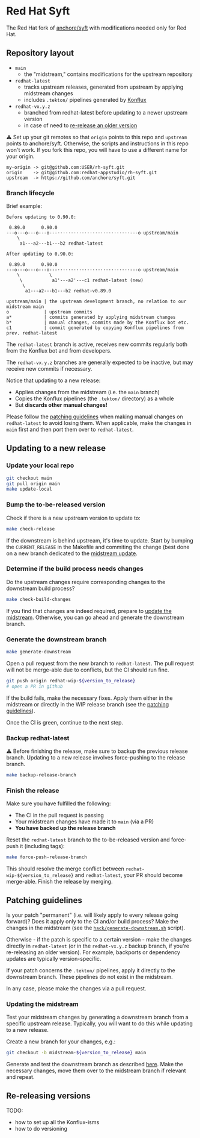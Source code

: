 # Red Hat Syft

The Red Hat fork of [anchore/syft][upstream-syft] with modifications needed only
for Red Hat.

## Repository layout

* `main`
  * the "midstream," contains modifications for the upstream repository
* `redhat-latest`
  * tracks upstream releases, generated from upstream by applying midstream changes
  * includes `.tekton/` pipelines generated by [Konflux][konflux-docs]
* `redhat-vx.y.z`
  * branched from redhat-latest before updating to a newer upstream version
  * in case of need to [re-release an older version](#re-releasing-versions)

:warning: Set up your git remotes so that `origin` points to this repo and `upstream`
points to anchore/syft. Otherwise, the scripts and instructions in this repo won't
work. If you fork this repo, you will have to use a different name for your origin.

```text
my-origin -> git@github.com:USER/rh-syft.git
origin    -> git@github.com:redhat-appstudio/rh-syft.git
upstream  -> https://github.com/anchore/syft.git
```

### Branch lifecycle

Brief example:

```text
Before updating to 0.90.0:

 0.89.0      0.90.0
---o---o---o---o---···························---o upstream/main
    \
     a1---a2---b1---b2 redhat-latest

After updating to 0.90.0:

 0.89.0      0.90.0
---o---o---o---o---···························---o upstream/main
    \           \
     \           a1'---a2'---c1 redhat-latest (new)
      \
       a1---a2---b1---b2 redhat-v0.89.0

upstream/main | the upstream development branch, no relation to our midstream main
o             | upstream commits
a*            | commits generated by applying midstream changes
b*            | manual changes, commits made by the Konflux bot etc.
c1            | commit generated by copying Konflux pipelines from prev. redhat-latest
```

The `redhat-latest` branch is active, receives new commits regularly both from
the Konflux bot and from developers.

The `redhat-vx.y.z` branches are generally expected to be inactive, but may receive
new commits if necessary.

Notice that updating to a new release:

* Applies changes from the midstream (i.e. the `main` branch)
* Copies the Konflux pipelines (the `.tekton/` directory) as a whole
* But **discards other manual changes!**

Please follow the [patching guidelines](#patching-guidelines) when making manual
changes on `redhat-latest` to avoid losing them. When applicable, make the changes
in `main` first and then port them over to `redhat-latest`.

## Updating to a new release

### Update your local repo

```bash
git checkout main
git pull origin main
make update-local
```

### Bump the to-be-released version

Check if there is a new upstream version to update to:

```bash
make check-release
```

If the downstream is behind upstream, it's time to update. Start by bumping the
`CURRENT_RELEASE` in the Makefile and commiting the change (best done on a new branch
dedicated to the [midstream update](#updating-the-midstream).

<!-- TODO: Do we need to update one by one? Can we skip versions?
     Probably don't jump more than one minor release at a time. -->

### Determine if the build process needs changes

Do the upstream changes require corresponding changes to the downstream build process?

```bash
make check-build-changes
```

If you find that changes are indeed required, prepare to [update the midstream](#updating-the-midstream).
Otherwise, you can go ahead and generate the downstream branch.

### Generate the downstream branch

```bash
make generate-downstream
```

Open a pull request from the new branch to `redhat-latest`. The pull request will
not be merge-able due to conflicts, but the CI should run fine.

```bash
git push origin redhat-wip-${version_to_release}
# open a PR in github
```

If the build fails, make the necessary fixes. Apply them either in the midstream
or directly in the WIP release branch (see the [patching guidelines](#patching-guidelines)).

Once the CI is green, continue to the next step.

### Backup redhat-latest

:warning: Before finishing the release, make sure to backup the previous release
branch. Updating to a new release involves force-pushing to the release branch.

```bash
make backup-release-branch
```

### Finish the release

Make sure you have fulfilled the following:

* The CI in the pull request is passing
* Your midstream changes have made it to `main` (via a PR)
* **You have backed up the release branch**

Reset the `redhat-latest` branch to the to-be-released version and force-push it
(including tags):

```bash
make force-push-release-branch
```

This should resolve the merge conflict between `redhat-wip-${version_to_release}`
and `redhat-latest`, your PR should become merge-able. Finish the release by merging.

<!-- TODO: There might more Konflux stuff to deal with after this -->

## Patching guidelines

Is your patch "permanent" (i.e. will likely apply to every release going forward)?
Does it apply only to the CI and/or build process? Make the changes in the midstream
(see the [`hack/generate-downstream.sh`](hack/generate-downstream.sh) script).

Otherwise - if the patch is specific to a certain version - make the changes directly
in `redhat-latest` (or in the `redhat-vx.y.z` backup branch, if you're re-releasing
an older version). For example, backports or dependency updates are typically
version-specific.

If your patch concerns the `.tekton/` pipelines, apply it directly to the downstream
branch. These pipelines do not exist in the midstream.

In any case, please make the changes via a pull request.

### Updating the midstream

Test your midstream changes by generating a downstream branch from a specific upstream
release. Typically, you will want to do this while updating to a new release.

Create a new branch for your changes, e.g.:

```bash
git checkout -b midstream-${version_to_release} main
```

Generate and test the downstream branch as described [here](#generate-the-downstream-branch).
Make the necessary changes, move them over to the midstream branch if relevant
and repeat.

## Re-releasing versions

TODO:

* how to set up all the Konflux-isms
* how to do versioning

[upstream-syft]: https://github.com/anchore/syft
[konflux-docs]: https://redhat-appstudio.github.io/appstudio.docs.ui.io/
